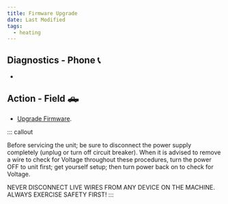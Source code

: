 ```yaml
---
title: Firmware Upgrade
date: Last Modified 
tags:
  - heating
---
```

## Diagnostics - Phone 📞
- 

## Action - Field 🛻
- [Upgrade Firmware](/pdf/update-firmware.pdf).

::: callout

Before servicing the unit; be sure to disconnect the power supply completely (unplug or turn off circuit breaker). When it is advised to remove a wire to check for Voltage throughout these procedures, turn the power OFF to unit first; get yourself setup; then turn power back on to check for Voltage.

NEVER DISCONNECT LIVE WIRES FROM ANY DEVICE ON THE MACHINE. ALWAYS EXERCISE SAFETY FIRST!
:::
